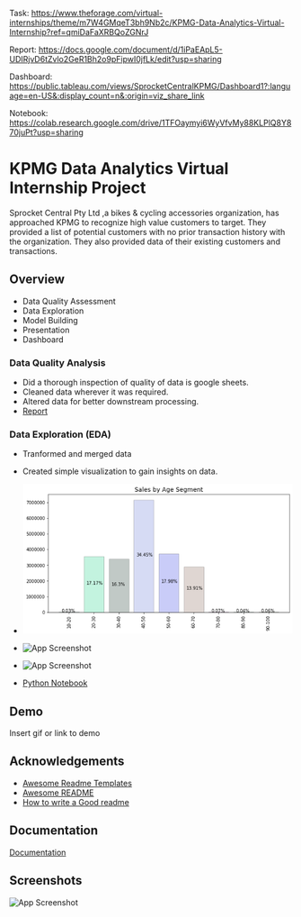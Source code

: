 Task: https://www.theforage.com/virtual-internships/theme/m7W4GMqeT3bh9Nb2c/KPMG-Data-Analytics-Virtual-Internship?ref=qmiDaFaXRBQoZGNrJ

Report: https://docs.google.com/document/d/1iPaEApL5-UDIRjvD6tZvlo2GeR1Bh2o9pFipwI0jfLk/edit?usp=sharing

Dashboard: https://public.tableau.com/views/SprocketCentralKPMG/Dashboard1?:language=en-US&:display_count=n&:origin=viz_share_link

Notebook: https://colab.research.google.com/drive/1TFOaymyi6WyVfvMy88KLPlQ8Y870juPt?usp=sharing


# KPMG Data Analytics Virtual Internship Project

Sprocket Central Pty Ltd ,a bikes & cycling accessories organization, has approached KPMG to recognize high value customers to target. They provided a list of potential customers with no prior transaction history with the organization. They also provided data of their existing customers and transactions.


## Overview

- Data Quality Assessment
- Data Exploration
- Model Building
- Presentation
- Dashboard
### Data Quality Analysis

- Did a thorough inspection of quality of data is google sheets.
- Cleaned data wherever it was required.
- Altered data for better downstream processing.
- [Report](https://docs.google.com/document/d/1ds-pXY8mok3ksSyu4P5i8TN6IDMyu9xx7Ne1twBkKbg/edit?usp=sharing)
### Data Exploration (EDA)
- Tranformed and merged data
- Created simple visualization to gain insights on data.
- ![App Screenshot](https://github.com/shitab16/kpmg-VI-DA/blob/master/charts/download.png?width=240&height=120)
- ![App Screenshot](https://via.placeholder.com/240x120?text=App+Screenshot+Here)
- ![App Screenshot](https://via.placeholder.com/240x120?text=App+Screenshot+Here)

- [Python Notebook](https://colab.research.google.com/drive/1TFOaymyi6WyVfvMy88KLPlQ8Y870juPt?usp=sharing)

## Demo

Insert gif or link to demo


## Acknowledgements

 - [Awesome Readme Templates](https://awesomeopensource.com/project/elangosundar/awesome-README-templates)
 - [Awesome README](https://github.com/matiassingers/awesome-readme)
 - [How to write a Good readme](https://bulldogjob.com/news/449-how-to-write-a-good-readme-for-your-github-project)


## Documentation

[Documentation](https://linktodocumentation)


## Screenshots

![App Screenshot](https://via.placeholder.com/468x300?text=App+Screenshot+Here)

